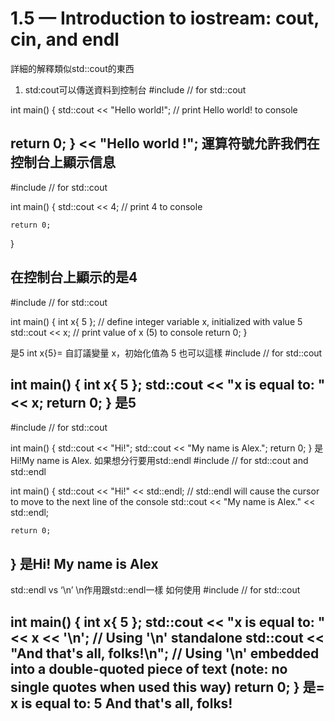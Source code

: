 # 1.5 — Introduction to iostream: cout, cin, and endl
詳細的解釋類似std::cout的東西
1. std:cout可以傳送資料到控制台
#include <iostream> // for std::cout

int main()
{
 std::cout << "Hello world!"; // print Hello world! to console

 return 0;
}
<< "Hello world !";
	 運算符號允許我們在控制台上顯示信息
----------------------------------------------------
#include <iostream> // for std::cout

int main()
{
    std::cout << 4; // print 4 to console

    return 0;
}

在控制台上顯示的是4
-----------------------------------------------------
#include <iostream> // for std::cout

int main()
{
    int x{ 5 }; // define integer variable x, initialized with value 5
    std::cout << x; // print value of x (5) to console
    return 0;
}

是5
int x{5}= 自訂議變量 x，初始化值為 5
也可以這樣
#include <iostream> // for std::cout

int main()
{
    int x{ 5 };
    std::cout << "x is equal to: " << x;
    return 0;
}
是5
-----------------------------------------------------
#include <iostream> // for std::cout

int main()
{
    std::cout << "Hi!";
    std::cout << "My name is Alex.";
    return 0;
}
是Hi!My name is Alex.
如果想分行要用std::endl
#include <iostream> // for std::cout and std::endl

int main()
{
    std::cout << "Hi!" << std::endl; // std::endl will cause the cursor to move to the next line of the console
    std::cout << "My name is Alex." << std::endl;

    return 0;
}
是Hi!
My name is Alex
-----------------------------------------------------------------------------------------
std::endl vs ‘\n’
\n作用跟std::endl一樣
如何使用
#include <iostream> // for std::cout

int main()
{
    int x{ 5 };
    std::cout << "x is equal to: " << x << '\n'; // Using '\n' standalone
    std::cout << "And that's all, folks!\n"; // Using '\n' embedded into a double-quoted piece of text (note: no single quotes when used this way)
    return 0;
}
是=      x is equal to: 5
           And that's all, folks!
-----------------------------------------------------------------------------------------





